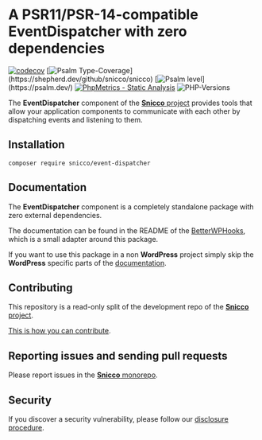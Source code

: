 # A PSR11/PSR-14-compatible EventDispatcher with zero dependencies

[![codecov](https://img.shields.io/badge/Coverage-100%25-success
)](https://codecov.io/gh/sniccowp/sniccowp)
[![Psalm Type-Coverage](https://shepherd.dev/github/snicco/snicco/coverage.svg?)](https://shepherd.dev/github/snicco/snicco)
[![Psalm level](https://shepherd.dev/github/snicco/snicco/level.svg?)](https://psalm.dev/)
[![PhpMetrics - Static Analysis](https://img.shields.io/badge/PhpMetrics-Static_Analysis-2ea44f)](https://snicco.github.io/snicco/phpmetrics/EventDispatcher/index.html)
![PHP-Versions](https://img.shields.io/badge/PHP-%5E7.4%7C%5E8.0%7C%5E8.1-blue)

The **EventDispatcher** component of the [**Snicco** project](https://github.com/snicco/snicco) provides tools that allow your application components to communicate with each other by dispatching events and listening to them.

## Installation

```shell
composer require snicco/event-dispatcher
```

## Documentation

The **EventDispatcher** component is a completely standalone package with zero external dependencies.

The documentation can be found in the README of the [BetterWPHooks](https://github.com/snicco/better-wp-hooks), which is a small adapter around this package.

If you want to use this package in a non **WordPress** project simply skip the **WordPress** specific parts
of the [documentation](https://github.com/snicco/better-wp-hooks).

## Contributing

This repository is a read-only split of the development repo of the [**Snicco** project](https://github.com/snicco/snicco).

[This is how you can contribute](https://github.com/snicco/snicco/blob/master/CONTRIBUTING.md).

## Reporting issues and sending pull requests

Please report issues in the
[**Snicco** monorepo](https://github.com/snicco/snicco/blob/master/CONTRIBUTING.md##using-the-issue-tracker).

## Security

If you discover a security vulnerability, please follow
our [disclosure procedure](https://github.com/snicco/snicco/blob/master/SECURITY.md).
